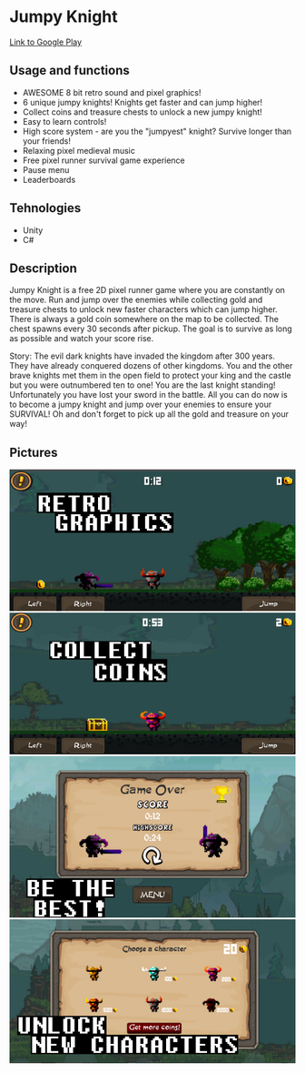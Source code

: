 # Jumpy Knight
[Link to Google Play](https://play.google.com/store/apps/details?id=com.MazejGames.JumpyKnight)

## Usage and functions
* AWESOME 8 bit retro sound and pixel graphics!
* 6 unique jumpy knights! Knights get faster and can jump higher!
* Collect coins and treasure chests to unlock a new jumpy knight!
* Easy to learn controls!
* High score system - are you the "jumpyest" knight? Survive longer than your friends!
* Relaxing pixel medieval music
* Free pixel runner survival game experience
* Pause menu
* Leaderboards

## Tehnologies
* Unity
* C#

## Description
Jumpy Knight is a free 2D pixel runner game where you are constantly on the move. Run and jump over the enemies while collecting gold and treasure chests to unlock new faster characters which can jump higher. There is always a gold coin somewhere on the map to be collected. The chest spawns every 30 seconds after pickup. The goal is to survive as long as possible and watch your score rise.

Story:
The evil dark knights have invaded the kingdom after 300 years. They have already conquered dozens of other kingdoms. You and the other brave knights met them in the open field to protect your king and the castle but you were outnumbered ten to one! You are the last knight standing! Unfortunately you have lost your sword in the battle. All you can do now is to become a jumpy knight and jump over your enemies to ensure your SURVIVAL!
Oh and don't forget to pick up all the gold and treasure on your way!

## Pictures
![Image1](/1.png)
![Image2](/2.png)
![Image3](/3.png)
![Image4](/4.png)

